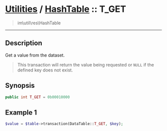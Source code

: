 # [Utilities](util.md) / [HashTable](util-HashTable.md) :: T_GET
 > im\util\res\HashTable
____

## Description
Get a value from the dataset.

 > This transaction will return the value being requested or `NULL` if the defined key does not exist.  

## Synopsis
```php
public int T_GET = 0b00010000
```

## Example 1
```php
$value = $table->transaction(DataTable::T_GET, $key);
```
